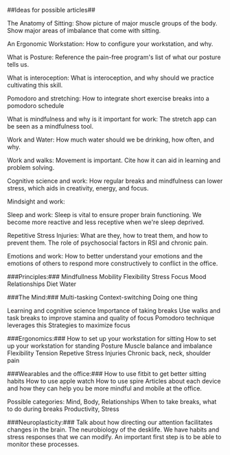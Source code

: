 ##Ideas for possible articles##


The Anatomy of Sitting:
Show picture of major muscle groups of the body.
Show major areas of imbalance that come with sitting.

An Ergonomic Workstation:
How to configure your workstation, and why.

What is Posture:
Reference the pain-free program's list of what our posture tells us.

What is interoception:
What is interoception, and why should we practice
cultivating this skill.

Pomodoro and stretching:
How to integrate short exercise breaks into a pomodoro schedule

What is mindfulness and why is it important for work:
The stretch app can be seen as a mindfulness tool. 

Work and Water:
How much water should we be drinking, how often, and why.

Work and walks:
Movement is important.
Cite how it can aid in learning and problem solving.

Cognitive science and work:
How regular breaks and mindfulness can lower stress,
which aids in creativity, energy, and focus.

Mindsight and work:

Sleep and work:
Sleep is vital to ensure proper brain functioning.
We become more reactive and less receptive when we're sleep deprived.

Repetitive Stress Injuries:
What are they, how to treat them, and how to prevent them.
The role of psychosocial factors in RSI and chronic pain.

Emotions and work:
How to better understand your emotions and the emotions of others
to respond more constructively to conflict in the office.

###Principles:###
Mindfullness
Mobility
Flexibility
Stress
Focus
Mood
Relationships
Diet
Water

###The Mind:###
Multi-tasking
Context-switching
Doing one thing

Learning and cognitive science
Importance of taking breaks
Use walks and task breaks to improve stamina and quality of focus
Pomodoro technique leverages this
Strategies to maximize focus


###Ergonomics:###
How to set up your workstation for sitting
How to set up your workstation for standing
Posture
Muscle balance and imbalance
Flexibility
Tension
Repetive Stress Injuries
Chronic back, neck, shoulder pain

###Wearables and the office:###
How to use fitbit to get better sitting habits
How to use apple watch
How to use spire
Articles about each device and how they can help you be more mindful and mobile at the office.

Possible categories:
Mind, Body, Relationships
When to take breaks,
what to do during breaks
Productivity, Stress


###Neuroplasticity:###
Talk about how directing our attention facilitates
changes in the brain. The neurobiology of the desklife.
We have habits and stress responses that we can
modify. An important first step is to be able to monitor
these processes.








